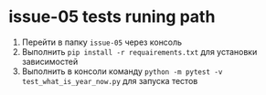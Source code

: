 # issue-05 tests runing path
1. Перейти в папку `issue-05` через консоль
2. Выполнить `pip install -r requairements.txt` для установки зависимостей
3. Выполнить в консоли команду `python -m pytest -v test_what_is_year_now.py` для запуска тестов